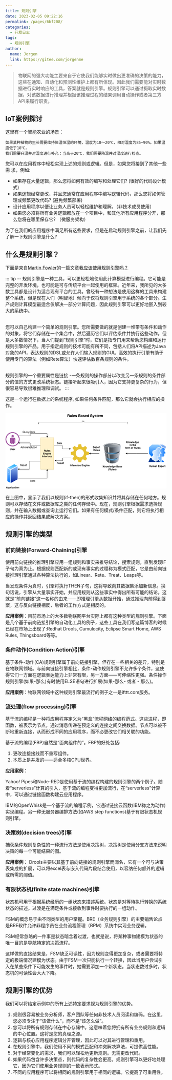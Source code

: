 ```yaml
---
title: 规则引擎
date: 2023-02-05 09:22:16
permalink: /pages/6bf208/
categories:
  - 开发日志
tags:
  - 规则引擎
author: 
  name: Jorgen
  link: https://gitee.com/jorgenme
---
```



> 物联网的强大功能主要来自于它使我们能够实时做出更准确的决策的能力，这些在通知、自动化和预测性维护上都有所体现。因此我们需要能对实时数据进行实时响应的工具，答案就是规则引擎。规则引擎可以通过摄取实时数据，对该数据进行推理并根据该推理过程的结果调用自动操作或者第三方API来履行职责。

## IoT案例探讨
这里有一个智能农业的场景：

    如果某种植物的生长需要维持恒温恒湿的环境，温度为18～20℃，相对湿度为85~90%。如果温度低于18℃，
    我们需要升温并对湿度进行补充；当高于20℃，我们需要降温并对湿度进行检查。


您可以在应用程序中轻松实现上述的规则或逻辑。但是，如果您将接到了其他一些需 求，例如:

* 如果存在大量逻辑，那么您将如何有效的编写和处理它们? (很好的代码设计模式)
* 如果逻辑经常更改，并且您通常在应用程序中编写逻辑代码，那么您将如何管理或频繁更改代码? (避免频繁部署)
* 设计应用程序以便让业务人员可以轻松维护和理解。（非技术成员使用）
* 如果您必须将所有业务逻辑都放在一个项目中，和其他所有应用程序分开，那么您将在哪里保存它? （微服务架构）
  
为了在我们的应用程序中满足所有这些要求，但是在启动规则引擎之前，让我们先了解一下规则引擎是什么?

## 什么是规则引擎？
下面是来自[Martin Fowler](https://martinfowler.com/)的一篇文章[我应该使用规则引擎吗？](https://martinfowler.com/bliki/RulesEngine.html)

::: tip -- 
规则引擎是一种工具，可以更轻松地使用此计算模型进行编程。它可能是完整的开发环境，也可能是可与传统平台一起使用的框架。近年来，我所见的大多数工具都是设计为适合现有平台的工具。曾经有一种想法是使用这样的工具来构建整个系统，但是现在人们（明智地）倾向于仅将规则引擎用于系统的各个部分。生产规则计算模型最适合仅解决一部分计算问题，因此规则引擎可以更好地嵌入到较大的系统中。<br/><br/>

您可以自己构建一个简单的规则引擎。您所需要做的就是创建一堆带有条件和动作的对象，将它们存储在一个集合中，然后遍历它们以评估条件并执行这些动作。但是大多数情况下，当人们提到“规则引擎”时，它们是指专门用来帮助您构建和运行规则引擎的产品。用于指定规则的技术可能有所不同，包括人们将API描述为Java对象的API，表达规则的DSL或允许人们输入规则的GUI。高效的执行引擎有助于使用专门的算法（例如Rete算法）快速评估数百条规则的条件。<br/><br/>

规则引擎的一个重要属性是链接 -一条规则的操作部分以改变另一条规则的条件部分的值的方式更改系统状态。链接听起来很吸引人，因为它支持更复杂的行为，但很容易导致很难推理和调试。
:::



这是一个运行在数据上的系统程序, 如果任何条件匹配，那么它就会执行相应的操作。

![规则](/dev/110/1.png)


在上图中，显示了我们以规则(if-then)的形式收集知识并将其存储在任何地方。规则可以存储在文件或数据库之类的任何存储中。现在，规则引擎根据需求选择规则，并在输入数据或查询上运行它们。如果有任何模式/条件匹配，则它将执行相应的操作并返回结果或解决方案。

## 规则引擎的类型
### 前向链接(Forward-Chaining)引擎
使用前向链接的推理引擎应用一组规则和事实来推导结论，搜索规则，直到发现IF子句为真为止。根据规则匹配新的或现有事实的过程称为模式匹配，它是由前向链接推理引擎通过各种算法执行的，如Linear、Rete、Treat、Leaps等。<br/>

当发现条件为真时，引擎将执行THEN子句，这将导致向其数据集添加新信息。换句话说，引擎从大量事实开始，并应用规则从这些事实中得出所有可能的结论。这就是“前向链接”这一名称的由来——即推理引擎从数据开始，通过推理向前得到答案，这与反向链接相反，后者的工作方式是相反的。<br/>

**应用案例**：目前市场上的大多数物联网平台实际上都有这种类型的规则引擎。下面是几个基于前向链接引擎的自动化工具的例子，这些工具在我们写这篇博客的时候已经在市场上出现了:Redhat Drools, Cumulocity, Eclipse Smart Home, AWS Rules, Thingsboard等等。<br/>

### 条件动作(Condition-Action)引擎
基于条件-动作(CA)规则引擎属于前向链接引擎，但存在一些相关的差异，特别是在物联网领域。与前向链接引擎相比，条件-动作规则引擎不允许多个条件，这使得它们一方面在逻辑表达能力上非常有限，另一方面——可伸缩性更强。条件操作规则引擎(如果-那么)有时使用ELSE语句进行扩展(如果-那么- 或者 - 那么)。

**应用案例**：物联网领域中这种规则引擎最流行的例子之一是ifttt.com服务。

### 流处理(flow processing)引擎
基于流的编程是一种将应用程序定义为“黑盒”流程网络的编程范式。这些进程，即函数，被表示为节点，通过消息传递在预定义的连接之间交换数据。节点可以被不断地重新连接，从而形成不同的应用程序，而不必更改它们相关联的功能。<br/>

基于流的编程(FBP)自然是“面向组件的”。FBP的好处包括:

1. 更改连接接线而不重写组件。
2. 本质上是并发的——适合多核CPU世界。
   
**应用案例**：

Yahoo! Pipes和Node-RED是使用基于流的编程构建的规则引擎的两个例子。随着“serverless”计算的引入，基于流的编程变得更加流行，在“serverless”计算中，可以通过链接函数构建云应用程序。<br/>

IBM的OpenWhisk是一个基于流的编程示例，它通过链接云函数(IBM称之为动作)实现编程。另一种无服务器编排方法(如AWS step functions)基于有限状态机规则引擎。<br/>

### 决策树(decision trees)引擎
捕获条件规则复杂性的一种流行方法是使用决策树，决策树是使用分支方法来说明决策的每一个可能结果的图。

**应用案例**：
Drools主要以其基于前向链接的规则引擎而闻名，它有一个可与决策表集成的扩展，可以将excel表与嵌入代码片段结合使用，以容纳任何额外的逻辑或所需的阈值。

### 有限状态机(finite state machines)引擎
状态机可用于根据系统经历的一组状态来描述系统。状态是对等待执行转换的系统状态的描述。过渡是在满足条件或接收到事件时要执行的一组动作。<br/>

FSM的概念易于由不同类型的用户掌握。BRE（业务规则引擎）的主要销售论点是BRE软件允许非程序员在业务流程管理（BPM）系统中实现业务逻辑。<br/>

FSM经常忽略的一件事是状态暗含着过渡，也就是说，将某种事物建模为状态的唯一目的是导航特定的决策流程。<br/>

这样做的直接结果是，FSM缺乏可读性，因为规则变得更加复杂，或者需要将特定的极端情况建模为状态。由于FSM一次只能执行一个转换，因此当用户尝试引入在某些条件下可能发生的事件时，她需要添加一个新状态。当状态数过多时，状态机的可读性会大大下降。<br/>

## 规则引擎的优势
我们可以将给定示例中的所有上述特定要求视为规则引擎的优势。

1. 规则很容易被业务分析师，客户团队等任何非技术人员阅读和编码。在这里，您必须专注于“该做什么”，而不是“该怎么做”。
2. 您可以将所有规则存储在中心存储中。这意味着您将拥有所有业务规则和逻辑的中心位置。这将是您的真理之源。
3. 逻辑与核心应用程序逻辑分开管理，因此可以对其进行管理和重用。
4. 在规则引擎中，我们使用不同的模式匹配和冲突解决算法，可提供高性能。
5. 对于经常变化的需求，我们可以轻松地更新规则。无需更改代码。
6. 如果代码包含许多决策点，则代码的复杂性会更高。规则引擎可以更好地处理它，因为它们使用业务规则的一致表示形式。
7. 不同的应用程序可以将相同的规则引擎用于相同的逻辑。它提高了可重用性。